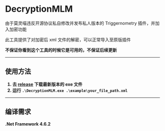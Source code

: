 ﻿# DecryptionMLM

由于莫灵喵违反开源协议私自修改并发布私人版本的 Triggernometry 插件，并加入加密功能

此工具提供了对加密后 xml 文件的解密，可以正常导入至原版插件

<b>不保证你看到这个工具的时候它是可用的，不保证后续更新<b/>

---

## 使用方法

1. 去 [release](https://github.com/Magic-Xin/DecryptionMLM/release) 下载最新版本的 exe 文件
2. 运行 `.\DecryptionMLM.exe .\example\your_file_path.xml`

---

## 编译需求

.Net Framework 4.6.2